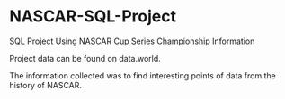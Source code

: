 # NASCAR-SQL-Project
SQL Project Using NASCAR Cup Series Championship Information

Project data can be found on data.world. 

The information collected was to find interesting points of data from the history of NASCAR. 
